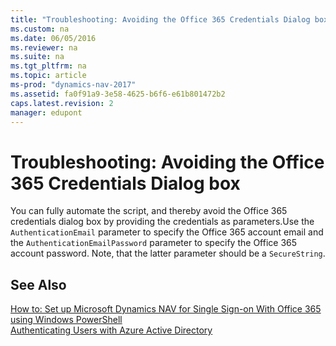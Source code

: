 ```yaml
---
title: "Troubleshooting: Avoiding the Office 365 Credentials Dialog box"
ms.custom: na
ms.date: 06/05/2016
ms.reviewer: na
ms.suite: na
ms.tgt_pltfrm: na
ms.topic: article
ms-prod: "dynamics-nav-2017"
ms.assetid: fa0f91a9-3e58-4625-b6f6-e61b801472b2
caps.latest.revision: 2
manager: edupont
---
```

# Troubleshooting: Avoiding the Office 365 Credentials Dialog box
You can fully automate the script, and thereby avoid the Office 365 credentials dialog box by providing the credentials as parameters.Use the `AuthenticationEmail` parameter to specify the Office 365 account email and the `AuthenticationEmailPassword` parameter to specify the Office 365 account password. Note, that the latter parameter should be a `SecureString`.  
  
## See Also  
 [How to: Set up Microsoft Dynamics NAV for Single Sign-on With Office 365 using Windows PowerShell](How-to--Set-up-Microsoft-Dynamics-NAV-for-Single-Sign-on-With-Office-365-using-Windows-PowerShell.md)   
 [Authenticating Users with Azure Active Directory](Authenticating-Users-with-Azure-Active-Directory.md)